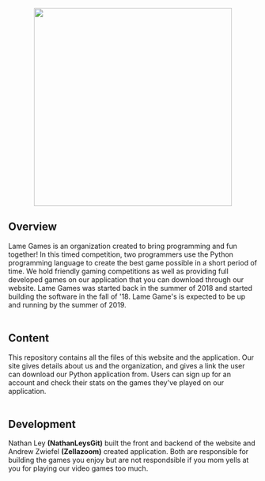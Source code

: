 <p align="center">
  <img src="https://raw.githubusercontent.com/nathanleysgit/lame-games/master/src/img/title.jpg" height="400" width="400"/>
</p>

## Overview
Lame Games is an organization created to bring programming and fun together! In this timed competition, two programmers use the Python programming language to create the best game possible in a short period of time. We hold friendly gaming competitions as well as providing full developed games on our application that you can download through our website. Lame Games was started back in the summer of 2018 and started building the software in the fall of '18. Lame Game's is expected to be up and running by the summer of 2019. <br><br>

## Content
This repository contains all the files of this website and the application. Our site gives details about us and the organization, and gives a link the user can download our Python application from. Users can sign up for an account and check their stats on the games they've played on our application.<br><br>

## Development
Nathan Ley <b>(NathanLeysGit)</b> built the front and backend of the website and Andrew Zwiefel <b>(Zellazoom)</b> created
application. Both are responsible for building the games you enjoy but are not respondsible if you mom yells at you for playing our video games too much. <br><br>

